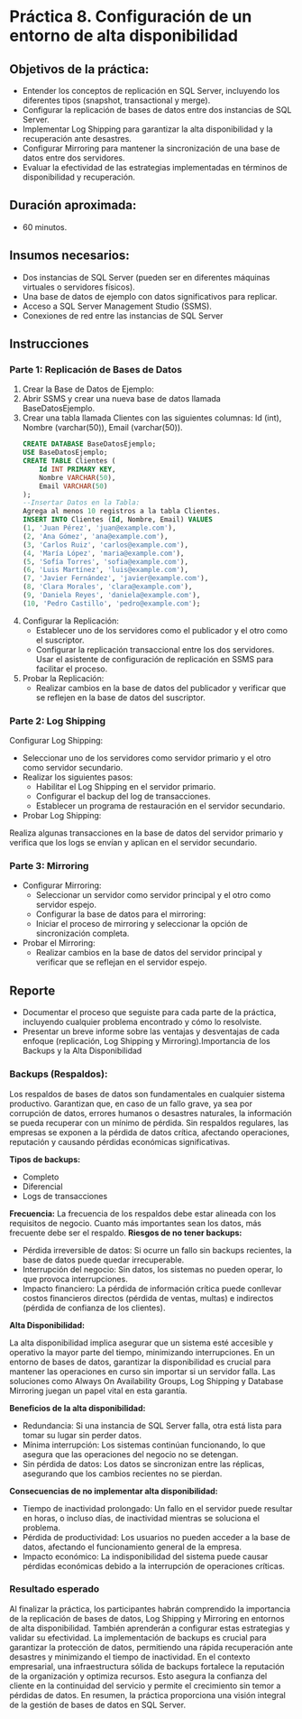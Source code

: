 # Práctica 8. Configuración de un entorno de alta disponibilidad

## Objetivos de la práctica:
- Entender los conceptos de replicación en SQL Server, incluyendo los diferentes tipos (snapshot, transactional y merge).
- Configurar la replicación de bases de datos entre dos instancias de SQL Server.
- Implementar Log Shipping para garantizar la alta disponibilidad y la recuperación ante desastres.
- Configurar Mirroring para mantener la sincronización de una base de datos entre dos servidores.
- Evaluar la efectividad de las estrategias implementadas en términos de disponibilidad y recuperación. 


## Duración aproximada:
- 60 minutos.

## Insumos necesarios:
- Dos instancias de SQL Server (pueden ser en diferentes máquinas virtuales o servidores físicos).
- Una base de datos de ejemplo con datos significativos para replicar.
- Acceso a SQL Server Management Studio (SSMS).
- Conexiones de red entre las instancias de SQL Server

## Instrucciones 
### Parte 1: Replicación de Bases de Datos
1. Crear la Base de Datos de Ejemplo:
2. Abrir SSMS y crear una nueva base de datos llamada BaseDatosEjemplo.
3. Crear una tabla llamada Clientes con las siguientes columnas: Id (int), Nombre (varchar(50)), Email (varchar(50)).
    ```sql
    CREATE DATABASE BaseDatosEjemplo;
    USE BaseDatosEjemplo;
    CREATE TABLE Clientes (
        Id INT PRIMARY KEY,
        Nombre VARCHAR(50),
        Email VARCHAR(50)
    );
    --Insertar Datos en la Tabla:
    Agrega al menos 10 registros a la tabla Clientes.
    INSERT INTO Clientes (Id, Nombre, Email) VALUES
    (1, 'Juan Pérez', 'juan@example.com'),
    (2, 'Ana Gómez', 'ana@example.com'),
    (3, 'Carlos Ruiz', 'carlos@example.com'),
    (4, 'María López', 'maria@example.com'),
    (5, 'Sofía Torres', 'sofia@example.com'),
    (6, 'Luis Martínez', 'luis@example.com'),
    (7, 'Javier Fernández', 'javier@example.com'),
    (8, 'Clara Morales', 'clara@example.com'),
    (9, 'Daniela Reyes', 'daniela@example.com'),
    (10, 'Pedro Castillo', 'pedro@example.com');
    ```
4. Configurar la Replicación:
    - Establecer uno de los servidores como el publicador y el otro como el suscriptor.
    - Configurar la replicación transaccional entre los dos servidores. Usar el asistente de configuración de replicación en SSMS para facilitar el proceso.
5. Probar la Replicación:
    - Realizar cambios en la base de datos del publicador y verificar que se reflejen en la base de datos del suscriptor.

### Parte 2: Log Shipping
Configurar Log Shipping:
- Seleccionar uno de los servidores como servidor primario y el otro como servidor secundario.
- Realizar los siguientes pasos:
    - Habilitar el Log Shipping en el servidor primario.
    - Configurar el backup del log de transacciones.
    -  Establecer un programa de restauración en el servidor secundario.
- Probar Log Shipping:

Realiza algunas transacciones en la base de datos del servidor primario y verifica que los logs se envían y aplican en el servidor secundario.

### Parte 3: Mirroring
- Configurar Mirroring:
    - Seleccionar un servidor como servidor principal y el otro como servidor espejo.
    - Configurar la base de datos para el mirroring:
    - Iniciar el proceso de mirroring y seleccionar la opción de sincronización completa.
- Probar el Mirroring:
    - Realizar cambios en la base de datos del servidor principal y verificar que se reflejan en el servidor espejo.

## Reporte
- Documentar el proceso que seguiste para cada parte de la práctica, incluyendo cualquier problema encontrado y cómo lo resolviste.
- Presentar un breve informe sobre las ventajas y desventajas de cada enfoque (replicación, Log Shipping y Mirroring).Importancia de los Backups y la Alta Disponibilidad

### Backups (Respaldos):
Los respaldos de bases de datos son fundamentales en cualquier sistema productivo. Garantizan que, en caso de un fallo grave, ya sea por corrupción de datos, errores humanos o desastres naturales, la información se pueda recuperar con un mínimo de pérdida. Sin respaldos regulares, las empresas se exponen a la pérdida de datos crítica, afectando operaciones, reputación y causando pérdidas económicas significativas.

**Tipos de backups:**

- Completo
- Diferencial
- Logs de transacciones

**Frecuencia:**  La frecuencia de los respaldos debe estar alineada con los requisitos de negocio. Cuanto más importantes sean los datos, más frecuente debe ser el respaldo.
**Riesgos de no tener backups:**

- Pérdida irreversible de datos: Si ocurre un fallo sin backups recientes, la base de datos puede quedar irrecuperable.
- Interrupción del negocio: Sin datos, los sistemas no pueden operar, lo que provoca interrupciones.
- Impacto financiero: La pérdida de información crítica puede conllevar costos financieros directos (pérdida de ventas, multas) e indirectos (pérdida de confianza de los clientes).

**Alta Disponibilidad:**

La alta disponibilidad implica asegurar que un sistema esté accesible y operativo la mayor parte del tiempo, minimizando interrupciones. En un entorno de bases de datos, garantizar la disponibilidad es crucial para mantener las operaciones en curso sin importar si un servidor falla. Las soluciones como Always On Availability Groups, Log Shipping y Database Mirroring juegan un papel vital en esta garantía.

**Beneficios de la alta disponibilidad:**
- Redundancia: Si una instancia de SQL Server falla, otra está lista para tomar su lugar sin perder datos.
- Mínima interrupción: Los sistemas continúan funcionando, lo que asegura que las operaciones del negocio no se detengan.
- Sin pérdida de datos: Los datos se sincronizan entre las réplicas, asegurando que los cambios recientes no se pierdan.

**Consecuencias de no implementar alta disponibilidad:**
- Tiempo de inactividad prolongado: Un fallo en el servidor puede resultar en horas, o incluso días, de inactividad mientras se soluciona el problema.
- Pérdida de productividad: Los usuarios no pueden acceder a la base de datos, afectando el funcionamiento general de la empresa.
- Impacto económico: La indisponibilidad del sistema puede causar pérdidas económicas debido a la interrupción de operaciones críticas.

### Resultado esperado
Al finalizar la práctica, los participantes habrán comprendido la importancia de la replicación de bases de datos, Log Shipping y Mirroring en entornos de alta disponibilidad. También aprenderán a configurar estas estrategias y validar su efectividad. La implementación de backups es crucial para garantizar la protección de datos, permitiendo una rápida recuperación ante desastres y minimizando el tiempo de inactividad. En el contexto empresarial, una infraestructura sólida de backups fortalece la reputación de la organización y optimiza recursos. Esto asegura la confianza del cliente en la continuidad del servicio y permite el crecimiento sin temor a pérdidas de datos. En resumen, la práctica proporciona una visión integral de la gestión de bases de datos en SQL Server.
